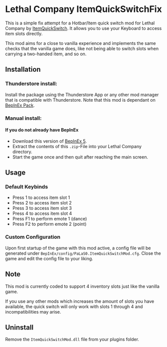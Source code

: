 # Lethal Company ItemQuickSwitchFix

This is a simple fix attempt for a Hotbar/Item quick switch mod for Lethal Company by [ItemQuickSwitch](https://thunderstore.io/c/lethal-company/p/vasanex/ItemQuickSwitch/). It allows you to use your Keyboard to access item
slots directly.

This mod aims for a close to vanilla experience and implements the same checks that the vanilla game does, like not
being able to switch slots when carrying a two-handed item, and so on.

## Installation

### Thunderstore install:

Install the package using the Thunderstore App or any other mod manager that is compatible with Thunderstore.
Note that this mod is dependant on [BepInEx Pack](https://thunderstore.io/c/lethal-company/p/BepInEx/BepInExPack/).

### Manual install:

#### If you do not already have BepInEx

* Download this version of [BepInEx 5](https://github.com/BepInEx/BepInEx/releases/tag/v5.4.22).
* Extract the contents of this `.zip`-File into your Lethal Company directory.
* Start the game once and then quit after reaching the main screen.

## Usage

### Default Keybinds

* Press 1 to access item slot 1
* Press 2 to access item slot 2
* Press 3 to access item slot 3
* Press 4 to access item slot 4
* Press F1 to perform emote 1 (dance)
* Press F2 to perform emote 2 (point)

### Custom Configuration

Upon first startup of the game with this mod active, a config file will be generated
under `BepInEx/config/PaLaS0.ItemQuickSwitchMod.cfg`. Close the game and edit the config file to your liking.

## Note

This mod is currently coded to support 4 inventory slots just like the vanilla game.

If you use any other mods which increases the amount of slots you have available, the quick switch will only work with
slots 1 through 4 and incompatibilities may arise.

## Uninstall

Remove the `ItemQuickSwitchMod.dll` file from your plugins folder.